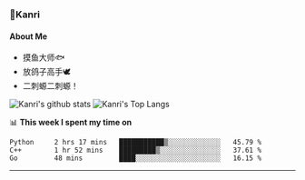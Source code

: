 ### 🌱Kanri
#### About Me
- 摸鱼大师🐟
- 放鸽子高手🕊
- 二刺螈二刺螈！

![Kanri's github stats](https://github-readme-stats.vercel.app/api?username=Yiwen-Chan&show_icons=true&theme=vue&line_height=20)
![Kanri's Top Langs](https://github-readme-stats.vercel.app/api/top-langs/?username=Yiwen-Chan&layout=compact&theme=vue&card_width=270)

📊 **This week I spent my time on**
<!--START_SECTION:waka-->
```text
Python     2 hrs 17 mins   ███████████▒░░░░░░░░░░░░░   45.79 % 
C++        1 hr 52 mins    █████████▒░░░░░░░░░░░░░░░   37.61 % 
Go         48 mins         ████░░░░░░░░░░░░░░░░░░░░░   16.15 % 
```
<!--END_SECTION:waka-->

***

